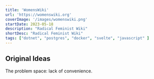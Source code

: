 ```yaml
---
title: 'WomensWiki'
url: 'https://womenswiki.org'
coverImage: '/images/womenswiki.png'
startDate: 2023-05-18
description: "Radical Feminist Wiki"
shortDesc: "Radical Feminist Wiki"
tags: ["dotnet", "postgres", "docker", "svelte", "javascript" ]
---
```


## Original Ideas

The problem space: lack of convenience.